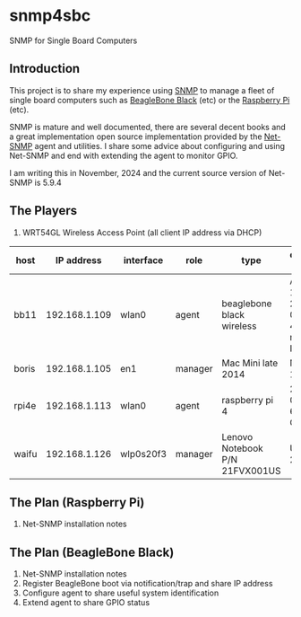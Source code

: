 # snmp4sbc
SNMP for Single Board Computers

## Introduction
This project is to share my experience using [SNMP](https://en.wikipedia.org/wiki/Simple_Network_Management_Protocol) to manage a fleet of single board computers such as [BeagleBone Black](https://beagleboard.org/black) (etc) or the [Raspberry Pi](https://en.wikipedia.org/wiki/Raspberry_Pi) (etc).

SNMP is mature and well documented, there are several decent books and a great implementation open source implementation provided by the [Net-SNMP](https://en.wikipedia.org/wiki/Net-SNMP) agent and utilities.  I share some advice about configuring and using Net-SNMP and end with extending the agent to monitor GPIO.

I am writing this in November, 2024 and the current source version of Net-SNMP is 5.9.4

## The Players
1. WRT54GL Wireless Access Point (all client IP address via DHCP)

| host  | IP address    | interface | role    | type                           | operating system                     |
|-------|---------------|-----------|---------|--------------------------------|---------------------------|
| bb11  | 192.168.1.109 | wlan0     | agent   | beaglebone black wireless      | AM335x 11.7 2023-09-02 4GB microSD IoT |
| boris | 192.168.1.105 | en1       | manager | Mac Mini late 2014             | Monterey 12.7.6                          |
| rpi4e | 192.168.1.113 | wlan0     | agent   | raspberry pi 4                 | 2024-03-15 64bit rPi OS               |
| waifu | 192.168.1.126 | wlp0s20f3 | manager | Lenovo Notebook P/N 21FVX001US | Ubuntu 24                         |

## The Plan (Raspberry Pi)
1. Net-SNMP installation notes

## The Plan (BeagleBone Black)
1. Net-SNMP installation notes
1. Register BeagleBone boot via notification/trap and share IP address
1. Configure agent to share useful system identification
1. Extend agent to share GPIO status
